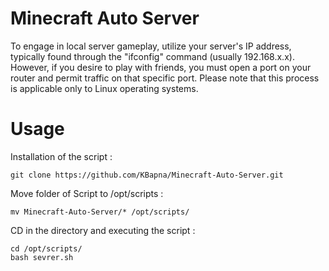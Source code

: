 # Minecraft Auto Server
To engage in local server gameplay, utilize your server's IP address, typically found through the "ifconfig" command (usually 192.168.x.x). However, if you desire to play with friends, you must open a port on your router and permit traffic on that specific port. Please note that this process is applicable only to Linux operating systems.
# Usage
Installation of the script :
```code
git clone https://github.com/KBapna/Minecraft-Auto-Server.git
```
Move folder of Script to /opt/scripts :
```code
mv Minecraft-Auto-Server/* /opt/scripts/
```
CD in the directory and executing the script :
```code
cd /opt/scripts/
bash sevrer.sh
```
